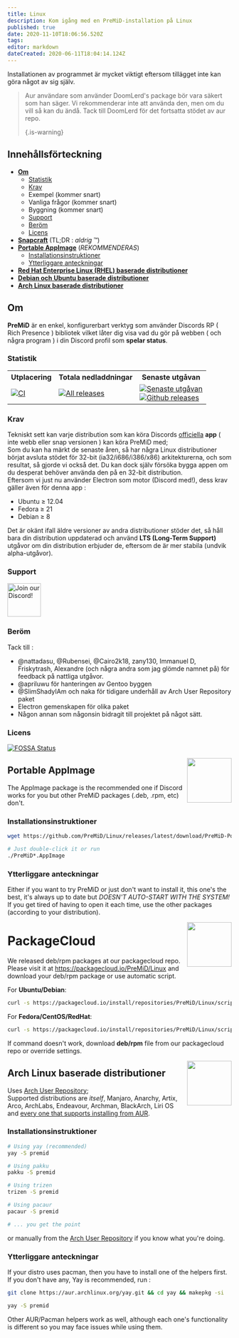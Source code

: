 ```yaml
---
title: Linux
description: Kom igång med en PreMiD-installation på Linux
published: true
date: 2020-11-10T18:06:56.520Z
tags:
editor: markdown
dateCreated: 2020-06-11T18:04:14.124Z
---
```


Installationen av programmet är mycket viktigt eftersom tillägget inte kan göra något av sig själv.

> Aur användare som använder DoomLerd's package bör vara säkert som han säger. Vi rekommenderar inte att använda den, men om du vill så kan du ändå. Tack till DoomLerd för det fortsatta stödet av aur repo. 
> 
> {.is-warning}

## Innehållsförteckning

- **[Om](#about)**
  - [Statistik](#stats)
  - [Krav](#requirements)
  - Exempel (kommer snart)
  - Vanliga frågor (kommer snart)
  - Byggning (kommer snart)
  - [Support](#support)
  - [Beröm](#credits)
  - [Licens](#license)
- **[Snapcraft](#snapcraft)** (TL;DR : _aldrig_ ™️)
- **[Portable AppImage](#appimage)** (_REKOMMENDERAS_)
  - [Installationsinstruktioner](#appimageinstall)
  - [Ytterliggare anteckningar](#appimagenotes)
- [**Red Hat Enterprise Linux (RHEL) baserade distributioner**](#packagecloud)
- [**Debian och Ubuntu baserade distributioner**](#packagecloud)
- [**Arch Linux baserade distributioner**](#arch)

<a name="about"></a>

## Om

**PreMiD** är en enkel, konfigurerbart verktyg som använder Discords RP ( Rich Presence ) bibliotek vilket låter dig visa vad du gör på webben ( och några program ) i din Discord profil som **spelar status**.

<a name="stats"></a>

### Statistik

<table>
  <tr>
    <th>Utplacering</th>
    <th>Totala nedladdningar</th>
    <th>Senaste utgåvan</th>
  </tr>
  <tr>
    <td><a href="https://github.com/PreMiD/Linux/actions"><img src="https://github.com/PreMiD/Linux/workflows/CI/badge.svg?branch=master&event=push" alt="CI"></a></td>
    <td><a href="https://github.com/PreMiD/Linux/releases"><img src="https://img.shields.io/github/downloads/PreMiD/Linux/total.svg?maxAge=86400" alt="All releases"></a></td>
    <td><a href="https://github.com/PreMiD/Linux/releases/latest"><img src="https://img.shields.io/github/v/release/PreMiD/Linux.svg?maxAge=86400" alt="Senaste utgåvan"><br><img src="https://img.shields.io/github/downloads/PreMiD/Linux/latest/total.svg?maxAge=86400" alt="Github releases"></a></td>
  </tr>
</table>

<a name="requirements"></a>

### Krav

Tekniskt sett kan varje distribution som kan köra Discords [officiella](https://discordapp.com/download) **app** ( inte webb eller snap versionen ) kan köra PreMiD med;</br> Som du kan ha märkt de senaste åren, så har några Linux distributioner börjat avsluta stödet för 32-bit (ia32/i686/i386/x86) arkitekturerna, och som resultat, så gjorde vi också det. Du kan dock själv försöka bygga appen om du desperat behöver använda den på en 32-bit distribution.</br> Eftersom vi just nu använder Electron som motor (Discord med!), dess krav gäller även för denna app :

- Ubuntu ≥ 12.04
- Fedora ≥ 21
- Debian ≥ 8

Det är okänt ifall äldre versioner av andra distributioner stöder det, så håll bara din distribution uppdaterad och använd **LTS (Long-Term Support)** utgåvor om din distribution erbjuder de, eftersom de är mer stabila (undvik alpha-utgåvor).

<a name="support"></a>

### Support

<div>
  <a target="_blank" href="https://discord.premid.app/" title="Join our Discord!">
    <img height="75px" draggable="false" src="https://discordapp.com/api/guilds/493130730549805057/widget.png?style=banner2" alt="Join our Discord!">
  </a>
</div>

<a name="credits"></a>

### Beröm

Tack till :

- @nattadasu, @Rubensei, @Cairo2k18, zany130, Immanuel D, Friskytrash, Alexandre (och några andra som jag glömde namnet på) för feedback på nattliga utgåvor.
- @apriluwu för hanteringen av Gentoo byggen
- @SlimShadyIAm och naka för tidigare underhåll av Arch User Repository paket
- Electron gemenskapen för olika paket
- Någon annan som någonsin bidragit till projektet på något sätt.

<a name="license"></a>

### Licens

[![FOSSA Status](https://app.fossa.io/api/projects/git%2Bgithub.com%2FPreMiD%2FLinux.svg?type=large)](https://app.fossa.io/projects/git%2Bgithub.com%2FPreMiD%2FLinux?ref=badge_large)

<img src="https://i.imgur.com/ACAxtmA.png" width="100" height="100" align="right"></img>
<a name="snapcraft"></a>

## Portable AppImage

The AppImage package is the recommended one if Discord works for you but other PreMiD packages (.deb, .rpm, etc) don't.

<a name="appimageinstall"></a>

### Installationsinstruktioner

```bash
wget https://github.com/PreMiD/Linux/releases/latest/download/PreMiD-Portable.AppImage && chmod a+x PreMiD*.AppImage
```

```bash
# Just double-click it or run
./PreMiD*.AppImage
```

<a name="appimagenotes"></a>

### Ytterliggare anteckningar

Either if you want to try PreMiD or just don't want to install it, this one's the best, it's always up to date but _DOESN'T AUTO-START WITH THE SYSTEM!_</br>If you get tired of having to open it each time, use the other packages (according to your distribution).

<img src="https://raw.githubusercontent.com/PreMiD/Linux/master/.github/packagecloud.png" width="100" height="100" align="right"></img>
<a name="packagecloud"></a>

# PackageCloud

We released deb/rpm packages at our packagecloud repo. Please visit it at https://packagecloud.io/PreMiD/Linux and download your deb/rpm package or use automatic script.

For **Ubuntu/Debian**:

```bash
curl -s https://packagecloud.io/install/repositories/PreMiD/Linux/script.deb.sh | sudo bash
```

For **Fedora/CentOS/RedHat**:

```bash
curl -s https://packagecloud.io/install/repositories/PreMiD/Linux/script.rpm.sh | sudo bash
```

If command doesn't work, download **deb/rpm** file from our packagecloud repo or override settings.

<a name="arch"></a>
<img src="https://raw.githubusercontent.com/PreMiD/Linux/86ae2fbd49499785281f388a5305b06e0d3ecfea/.github/iusearchbtw.svg" width="100" height="100" align="right"></img>

## Arch Linux baserade distributioner

Uses [Arch User Repository](https://aur.archlinux.org/packages/premid);</br> Supported distributions are _itself_, Manjaro, Anarchy, Artix, Arco, ArchLabs, Endeavour, Archman, BlackArch, Liri OS and [every one that supports installing from AUR](https://wiki.archlinux.org/index.php/Arch-based_distributions#Active).

<a name="archinstall"></a>

### Installationsinstruktioner

```bash
# Using yay (recommended)
yay -S premid
```

```bash
# Using pakku
pakku -S premid
```

```bash
# Using trizen
trizen -S premid
```

```bash
# Using pacaur
pacaur -S premid
```

```bash
# ... you get the point
```

or manually from the [Arch User Repository](https://aur.archlinux.org/packages/premid) if you know what you're doing.

<a name="archnotes"></a>

### Ytterliggare anteckningar

If your distro uses pacman, then you have to install one of the helpers first. If you don't have any, Yay is recommended, run :

```bash
git clone https://aur.archlinux.org/yay.git && cd yay && makepkg -si
```

```bash
yay -S premid
```

Other AUR/Pacman helpers work as well, although each one's functionality is different so you may face issues while using them.